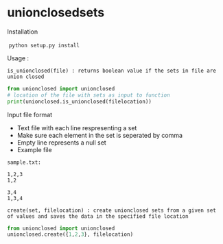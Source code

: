 # unionclosedsets

Installation

​	`python setup.py install`

Usage : 

 `is_unionclosed(file) : returns boolean value if the sets in file are union closed`

````python
from unionclosed import unionclosed
# location of the file with sets as input to function
print(unionclosed.is_unionclosed(filelocation))

````

Input file format

- Text file with each line respresenting a set
- Make sure each element in the set is seperated by comma
- Empty line represents a null set
- Example file 

`````
sample.txt:

1,2,3
1,2

3,4
1,3,4
`````



`create(set, filelocation) : create unionclosed sets from a given set of values and saves the data in the specified file location`

`````python
from unionclosed import unionclosed
unionclosed.create({1,2,3}, filelocation)
`````







